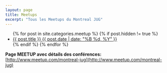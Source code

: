 ```yaml
---
layout: page
title: Meetups
excerpt: "Tous les Meetups du Montreal JUG"
---
```


<ul class="post-list">
{% for post in site.categories.meetup %}
 {% if post.hidden != true %}
  <li><article><a href="{{ site.url }}{{ post.url }}">{{ post.title }} <span class="entry-date"><time datetime="{{ post.date | date_to_xmlschema }}">{{ post.date | date: "%B %d, %Y" }}</time></span></a></article></li>
  {% endif %}
{% endfor %}
</ul>

__Page MEETUP avec détails des conférences:__ [http://www.meetup.com/montreal-jug](http://www.meetup.com/montreal-jug)
